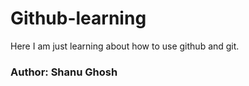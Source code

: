 # Github-learning
Here I am just learning about how to use github and git. 
### Author: Shanu Ghosh
